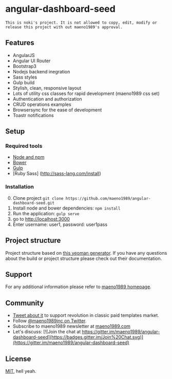 # angular-dashboard-seed
    This is noki's project. It is not allowed to copy, edit, modify or release this project with out maeno1989's approval.

## Features
* AngularJS
* Angular UI Router
* Bootstrap3
* Nodejs backend inegration
* Sass styles
* Gulp build
* Stylish, clean, responsive layout
* Lots of utility css classes for rapid development (maeno1989 css set)
* Authentication and authorization
* CRUD operations examples
* Browsersync for the ease of development
* Toastr notifications

## Setup

### Required tools
* [Node and npm](http://nodejs.org)
* [Bower](http://bower.io)
* [Gulp](http://gulpjs.com)
* [Ruby Sass] (http://sass-lang.com/install)

### Installation
0. Clone project `git clone https://github.com/maeno1989/angular-dashboard-seed.git`
1. Install node and bower dependencies: `npm install`
2. Run the application: `gulp serve`
3. go to [http://localhost:3000](http://localhost:3000)
4. Enter username: user1, password: user1pass

## Project structure
Project structure based on [this yeoman generator](https://github.com/Swiip/generator-gulp-angular). If you have any questions about the build or project structure please check out their documentation.

## Support
For any additional information please refer to [maeno1989 homepage](http://maeno1989.com). 

## Community
- [Tweet about it](https://twitter.com/intent/tweet?text=Amazing%20dashboard%20built%20with%20NodeJS,%20Angular%20and%20Bootstrap!&url=https://github.com/maeno1989/angular-dashboard-seed&via=maeno1989inc) to support revolution in classic paid templates market.
- Follow [@maeno1989inc on Twitter](https://twitter.com/maeno1989inc).
- Subscribe to maeno1989 newsletter at [maeno1989.com](http://maeno1989.com/)
- Let's discuss: [![Join the chat at https://gitter.im/maeno1989/angular-dashboard-seed](https://badges.gitter.im/Join%20Chat.svg)](https://gitter.im/maeno1989/angular-dashboard-seed)

## License

[MIT](https://github.com/maeno1989/angular-dashboard-seed/blob/master/LICENSE), hell yeah.
